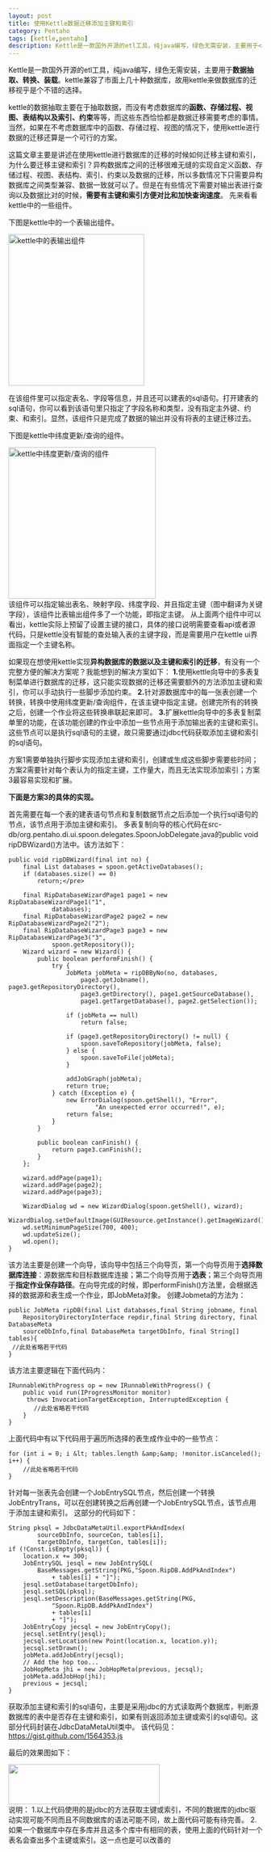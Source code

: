 ```yaml
---
layout: post
title: 使用Kettle数据迁移添加主键和索引
category: Pentaho
tags: [kettle,pentaho]
description: Kettle是一款国外开源的etl工具，纯java编写，绿色无需安装，主要用于<strong>数据抽取、转换、装载</strong>。kettle兼容了市面上几十种数据库，故用kettle来做数据库的迁移视乎是个不错的选择。kettle的数据抽取主要在于抽取数据，而没有考虑数据库的<strong>函数、存储过程、视图、表结构以及索引、约束</strong>等等，而这些东西恰恰都是数据迁移需要考虑的事情。当然，如果在不考虑数据库中的函数、存储过程、视图的情况下，使用kettle进行数据的迁移还算是一个可行的方案。
---
```


Kettle是一款国外开源的etl工具，纯java编写，绿色无需安装，主要用于<strong>数据抽取、转换、装载</strong>。kettle兼容了市面上几十种数据库，故用kettle来做数据库的迁移视乎是个不错的选择。

kettle的数据抽取主要在于抽取数据，而没有考虑数据库的<strong>函数、存储过程、视图、表结构以及索引、约束</strong>等等，而这些东西恰恰都是数据迁移需要考虑的事情。当然，如果在不考虑数据库中的函数、存储过程、视图的情况下，使用kettle进行数据的迁移还算是一个可行的方案。

这篇文章主要是讲述在使用kettle进行数据库的迁移的时候如何迁移主键和索引，为什么要迁移主键和索引？异构数据库之间的迁移很难无缝的实现自定义函数、存储过程、视图、表结构、索引、约束以及数据的迁移，所以多数情况下只需要异构数据库之间类型兼容、数据一致就可以了。但是在有些情况下需要对输出表进行查询以及数据比对的时候，<strong>需要有主键和索引方便对比和加快查询速度</strong>。
先来看看kettle中的一些组件。

下图是kettle中的一个表输出组件。
<div class="pic">
<a href="http://javachen-rs.qiniudn.com/images/2012/01/kettle-table-out.png"><img class="size-medium wp-image-2480 aligncenter" title="kettle-table-out" src="http://javachen-rs.qiniudn.com/images/2012/01/kettle-table-out-269x300.png" alt="kettle中的表输出组件" width="269" height="300" /></a>
</div>

在该组件里可以指定表名、字段等信息，并且还可以建表的sql语句。打开建表的sql语句，你可以看到该语句里只指定了字段名称和类型，没有指定主外键、约束、和索引。显然，该组件只是完成了数据的输出并没有将表的主键迁移过去。
<!--more-->
下图是kettle中纬度更新/查询的组件。
<div class="pic">
<a href="http://javachen-rs.qiniudn.com/images/2012/01/kettle-look-up.png"><img class="size-medium wp-image-2481 aligncenter" title="kettle-look-up" src="http://javachen-rs.qiniudn.com/images/2012/01/kettle-look-up-292x300.png" alt="kettle中纬度更新/查询的组件" width="292" height="300" /></a>
</div>
该组件可以指定输出表名、映射字段、纬度字段、并且指定主键（图中翻译为关键字段），该组件比表输出组件多了一个功能，即指定主键。
从上面两个组件中可以看出，kettle实际上预留了设置主键的接口，具体的接口说明需要查看api或者源代码，只是kettle没有智能的查处输入表的主键字段，而是需要用户在kettle ui界面指定一个主键名称。

如果现在想使用kettle实现<strong>异构数据库的数据以及主键和索引的迁移</strong>，有没有一个完整方便的解决方案呢？我能想到的解决方案如下：
<strong>1.</strong>使用kettle向导中的多表复制菜单进行数据库的迁移，这只能实现数据的迁移还需要额外的方法添加主键和索引，你可以手动执行一些脚步添加约束。
<strong>2.</strong>针对源数据库中的每一张表创建一个转换，转换中使用纬度更新/查询组件，在该主键中指定主键。创建完所有的转换之后，创建一个作业将这些转换串联起来即可。
<strong>3.</strong>扩展kettle向导中的多表复制菜单里的功能，在该功能创建的作业中添加一些节点用于添加输出表的主键和索引。这些节点可以是执行sql语句的主键，故只需要通过jdbc代码获取添加主键和索引的sql语句。

方案1需要单独执行脚步实现添加主键和索引，创建或生成这些脚步需要些时间；方案2需要针对每个表认为的指定主键，工作量大，而且无法实现添加索引；方案3最容易实现和扩展。

<strong>下面是方案3的具体的实现。</strong>

首先需要在每一个表的建表语句节点和复制数据节点之后添加一个执行sql语句的节点，该节点用于添加主键和索引。
多表复制向导的核心代码在src-db/org.pentaho.di.ui.spoon.delegates.SpoonJobDelegate.java的public void ripDBWizard()方法中。该方法如下：

	public void ripDBWizard(final int no) {
		final List databases = spoon.getActiveDatabases();
		if (databases.size() == 0)
			return;</pre>

		final RipDatabaseWizardPage1 page1 = new RipDatabaseWizardPage1("1",
				databases);
		final RipDatabaseWizardPage2 page2 = new RipDatabaseWizardPage2("2");
		final RipDatabaseWizardPage3 page3 = new RipDatabaseWizardPage3("3",
				spoon.getRepository());
		Wizard wizard = new Wizard() {
			public boolean performFinish() {
				try {
					JobMeta jobMeta = ripDBByNo(no, databases,
						page3.getJobname(), page3.getRepositoryDirectory(),
						page3.getDirectory(), page1.getSourceDatabase(),
						page1.getTargetDatabase(), page2.getSelection());

					if (jobMeta == null)
						return false;

					if (page3.getRepositoryDirectory() != null) {
						spoon.saveToRepository(jobMeta, false);
					} else {
						spoon.saveToFile(jobMeta);
					}

					addJobGraph(jobMeta);
					return true;
				} catch (Exception e) {
					new ErrorDialog(spoon.getShell(), "Error",
							"An unexpected error occurred!", e);
					return false;
				}
			}

			public boolean canFinish() {
				return page3.canFinish();
			}
		};

		wizard.addPage(page1);
		wizard.addPage(page2);
		wizard.addPage(page3);

		WizardDialog wd = new WizardDialog(spoon.getShell(), wizard);
		WizardDialog.setDefaultImage(GUIResource.getInstance().getImageWizard());
		wd.setMinimumPageSize(700, 400);
		wd.updateSize();
		wd.open();
	}

该方法主要是创建一个向导，该向导中包括三个向导页，第一个向导页用于<strong>选择数据库连接</strong>：源数据库和目标数据库连接；第二个向导页用于<strong>选表</strong>；第三个向导页用于<strong>指定作业保存路径</strong>。在向导完成的时候，即performFinish()方法里，会根据选择的数据源和表生成一个作业，即JobMeta对象。
创建Jobmeta的方法为：

	public JobMeta ripDB(final List databases,final String jobname, final
	    RepositoryDirectoryInterface repdir,final String directory, final DatabaseMeta
	    sourceDbInfo,final DatabaseMeta targetDbInfo, final String[] tables){
	 //此处省略若干代码
	}

该方法主要逻辑在下面代码内：

	IRunnableWithProgress op = new IRunnableWithProgress() {
		public void run(IProgressMonitor monitor)
		 throws InvocationTargetException, InterruptedException {
		   //此处省略若干代码
		}
	}

上面代码中有以下代码用于遍历所选择的表生成作业中的一些节点：

	for (int i = 0; i &lt; tables.length &amp;&amp; !monitor.isCanceled(); i++) {
	    //此处省略若干代码
	}

针对每一张表先会创建一个JobEntrySQL节点，然后创建一个转换JobEntryTrans，可以在创建转换之后再创建一个JobEntrySQL节点，该节点用于添加主键和索引。
这部分的代码如下：

	String pksql = JdbcDataMetaUtil.exportPkAndIndex(
			sourceDbInfo, sourceCon, tables[i],
			targetDbInfo, targetCon, tables[i]);
	if (!Const.isEmpty(pksql)) {
		location.x += 300;
		JobEntrySQL jesql = new JobEntrySQL(
			BaseMessages.getString(PKG,"Spoon.RipDB.AddPkAndIndex")
				+ tables[i] + "]");
		jesql.setDatabase(targetDbInfo);
		jesql.setSQL(pksql);
		jesql.setDescription(BaseMessages.getString(PKG,
				"Spoon.RipDB.AddPkAndIndex")
				+ tables[i]
				+ "]");
		JobEntryCopy jecsql = new JobEntryCopy();
		jecsql.setEntry(jesql);
		jecsql.setLocation(new Point(location.x, location.y));
		jecsql.setDrawn();
		jobMeta.addJobEntry(jecsql);
		// Add the hop too...
		JobHopMeta jhi = new JobHopMeta(previous, jecsql);
		jobMeta.addJobHop(jhi);
		previous = jecsql;
	}

获取添加主键和索引的sql语句，主要是采用jdbc的方式读取两个数据库，判断源数据库的表中是否存在主键和索引，如果有则返回添加主键或索引的sql语句。这部分代码封装在JdbcDataMetaUtil类中。
该代码见：<a href="https://gist.github.com/1564353.js" target="_blank">https://gist.github.com/1564353.js</a>

最后的效果图如下：
<div class="pic">
<a href="http://javachen-rs.qiniudn.com/images/2012/01/kettle-add-primary-key-and-indexes.png"><img class="aligncenter size-medium wp-image-2483" title="kettle-add-primary-key-and-indexes" src="http://javachen-rs.qiniudn.com/images/2012/01/kettle-add-primary-key-and-indexes-300x79.png" alt="" width="300" height="79" /></a>
</div>

<div class="infor">说明：
1.以上代码使用的是jdbc的方法获取主键或索引，不同的数据库的jdbc驱动实现可能不同而且不同数据库的语法可能不同，故上面代码可能有待完善。
2.如果一个数据库中存在多库并且这多个库中有相同的表，使用上面的代码针对一个表名会查出多个主键或索引。这一点也是可以改善的</div>

